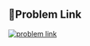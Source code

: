 ## 🔗Problem Link
[![problem link](https://codeforces.org/s/71554/images/codeforces-sponsored-by-ton.png)](https://codeforces.com/problemset/problem/510/A)